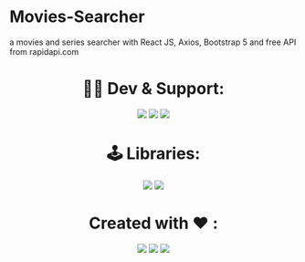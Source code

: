 # Movies-Searcher
a movies and series searcher with React JS, Axios, Bootstrap 5 and free API from rapidapi.com

##

<div align="center">

# 👨‍💻 Dev & Support:
<a href="https://bio.link/aminesoukara"><img src="https://img.shields.io/badge/@AmineSoukara-000000?style=flat&logo=messenger&logoColor=white?logoWidth=100"></a>
<a href="https://t.me/EgyBestBotSupport"><img src="https://img.shields.io/badge/Group-FF0000?style=flat&logo=telegram&logoColor=white?logoWidth=100"></a>
<a href="https://t.me/EgyBestBotOriginal"><img src="https://img.shields.io/badge/Channel-FF0000?style=flat&logo=telegram&logoColor=white?logoWidth=100"></a>

##

# 🕹 Libraries:
<img src="https://img.shields.io/badge/Python-8000FF?style=flat&logo=github&logoColor=white?logoWidth=100">
<img src="https://img.shields.io/badge/Java-8000FF?style=flat&logo=github&logoColor=white?logoWidth=100">

##

# Created with ❤️ :

<a href="https://t.me/EgyBestXBot"><img src="https://img.shields.io/badge/@EgyBestXBot-FF0000?style=flat&logo=telegram&logoColor=black"></a>
<a href="https://github.com/recloudstream/cloudstream"><img src="https://img.shields.io/badge/CloudStream-FF0000?style=flat&logo=kotlin&logoColor=black"></a>
<a href="https://pypi.org/project/Py-EgyBest-Api/"><img src="https://img.shields.io/badge/PyEgyBestApi-FF0000?style=flat&logo=pypi&logoColor=white?logoWidth=100"></a>
